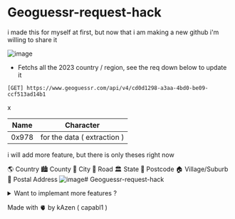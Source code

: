 # Geoguessr-request-hack
i made this for myself at first, but now that i am making a new github i'm willing to share it

![image](https://github.com/capabl1/Geoguessr-request-hack/assets/137743238/7ce323af-82b8-45bc-baf5-8ed26a368d6f)
- Fetchs all the  2023 country / region, see the req down below to update it
  
``` 
[GET] https://www.geoguessr.com/api/v4/cd0d1298-a3aa-4bd0-be09-ccf513ad14b1
```


x

| Name     | Character |
| ---      | ---       |
| 0x978    | for the data ( extraction )        |





i will add more feature, but there is only theses right now

🌎 Country
🏙️ County
🏡 City
🚦 Road
🏛️ State
🧬 Postcode
🏠 Village/Suburb
📮 Postal Address
![image](https://github.com/capabl1/Geoguessr-request-hack/assets/137743238/90ce6c34-779f-453e-bdd8-0e405d16ef94)# Geoguessr-request-hack







<details>

<summary>Want to implemant more features ? </summary>

# it can also fetch the latitude and longtitude, meaning that you can do alot of things with it, an exemple

( have alot more infos but busy to add them, can make it to open a streetview with google with only the L and l)

</details>



Made with 🫀 by kAzen ( capabl1 )
